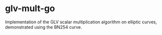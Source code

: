 # glv-mult-go
Implementation of the GLV scalar multiplication algorithm on elliptic curves, demonstrated using the BN254 curve. 
